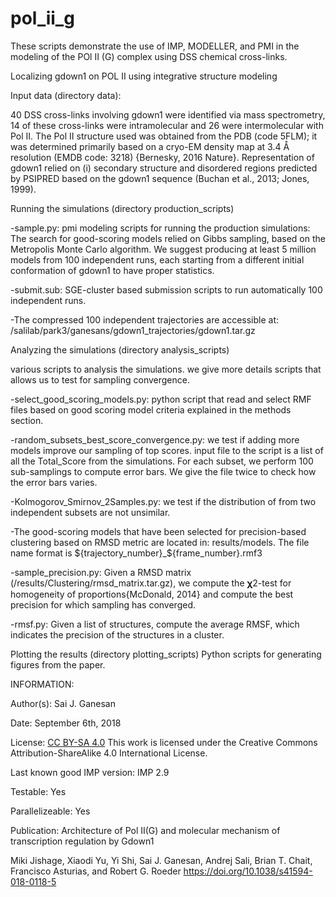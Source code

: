 # pol_ii_g
These scripts demonstrate the use of IMP, MODELLER, and PMI in the modeling of the POl II (G) complex using DSS chemical cross-links.

Localizing gdown1 on POL II using integrative structure modeling

Input data (directory data):

40 DSS cross-links involving gdown1 were identified via mass spectrometry, 14 of these cross-links were intramolecular and 26 were intermolecular with Pol II. The Pol II structure used was obtained from the PDB (code 5FLM); it was determined primarily based on a cryo-EM density map at 3.4 Å resolution (EMDB code: 3218) {Bernesky, 2016 Nature}.
Representation of gdown1 relied on (i) secondary structure and disordered regions predicted by PSIPRED based on the gdown1 sequence (Buchan et al., 2013; Jones, 1999).

Running the simulations (directory production_scripts)

-sample.py: pmi modeling scripts for running the production simulations: The search for good-scoring models relied on Gibbs sampling, based on the Metropolis Monte Carlo algorithm. We suggest producing at least 5 million models from 100 independent runs, each starting from a different initial conformation of gdown1 to have proper statistics.

-submit.sub: SGE-cluster based submission scripts to run automatically 100 independent runs.

-The compressed 100 independent trajectories are accessible at: /salilab/park3/ganesans/gdown1_trajectories/gdown1.tar.gz

Analyzing the simulations (directory analysis_scripts)

various scripts to analysis the simulations. we give more details scripts that allows us to test for sampling convergence.

-select_good_scoring_models.py: python script that read and select RMF files based on good scoring model criteria explained in the methods section.

-random_subsets_best_score_convergence.py: we test if adding more models improve our sampling of top scores. input file to the script is a list of all the Total_Score from the simulations. For each subset, we perform 100 sub-samplings to compute error bars. We give the file twice to check how the error bars varies.

-Kolmogorov_Smirnov_2Samples.py: we test if the distribution of from two independent subsets are not unsimilar.

-The good-scoring models that have been selected for precision-based clustering based on RMSD metric are located in: results/models. The file name format is ${trajectory_number}_${frame_number}.rmf3

-sample_precision.py: Given a RMSD matrix (/results/Clustering/rmsd_matrix.tar.gz), we compute the 𝛘2-test for homogeneity of proportions{McDonald, 2014} and compute the best precision for which sampling has converged.

-rmsf.py: Given a list of structures, compute the average RMSF, which indicates the precision of the structures in a cluster.

Plotting the results (directory plotting_scripts)
Python scripts for generating figures from the paper.

INFORMATION:

Author(s): Sai J. Ganesan

Date: September 6th, 2018

License: [CC BY-SA 4.0](https://creativecommons.org/licenses/by-sa/4.0/) This work is licensed under the Creative Commons Attribution-ShareAlike 4.0 International License. 

Last known good IMP version: IMP 2.9 

Testable: Yes

Parallelizeable: Yes

Publication: 
Architecture of Pol II(G) and molecular mechanism of transcription regulation by Gdown1 

Miki Jishage, Xiaodi Yu, Yi Shi, Sai J. Ganesan, Andrej Sali, Brian T. Chait, Francisco Asturias, and Robert G. Roeder
https://doi.org/10.1038/s41594-018-0118-5

